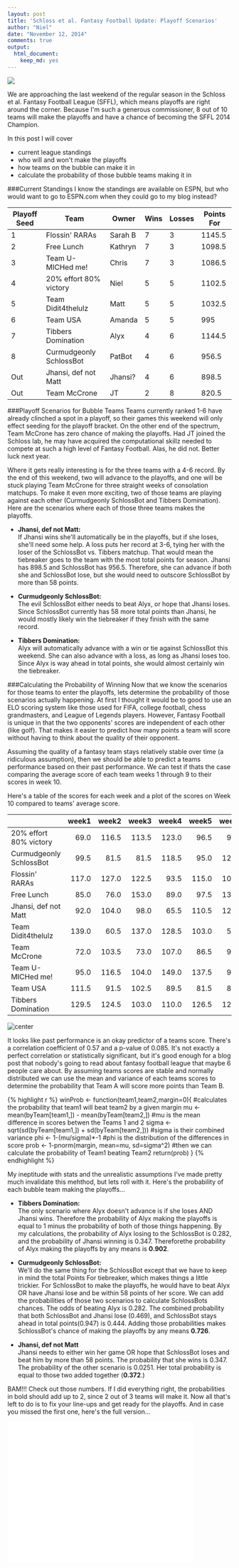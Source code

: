 ```yaml
---
layout: post
title: 'Schloss et al. Fantasy Football Update: Playoff Scenarios'
author: "Niel"
date: "November 12, 2014"
comments: true
output:
  html_document:
    keep_md: yes
---
```


![](/figs/mora.png)

We are approaching the last weekend of the regular season in the Schloss et al. Fantasy Football League (SFFL), which means playoffs are right around the corner.  Because I'm such a generous commissioner, 8 out of 10 teams will make the playoffs and have a chance of becoming the SFFL 2014 Champion.  

In this post I will cover  
- current league standings  
- who will and won't make the playoffs  
- how teams on the bubble can make it in  
- calculate the probability of those bubble teams making it in

###Current Standings
I know the standings are available on ESPN, but who would want to go to ESPN.com when they could go to my blog instead? 

Playoff Seed | Team | Owner | Wins | Losses | Points For
-------------|------|-------|------|--------|-----------
1 | Flossin' RARAs | Sarah B | 7 | 3 | 1145.5
2 | Free Lunch | Kathryn | 7 | 3 | 1098.5
3 | Team U-MICHed me! | Chris | 7 | 3 | 1086.5
4 | 20% effort 80% victory | Niel | 5 | 5 | 1102.5
5 | Team Didit4thelulz | Matt | 5 | 5 | 1032.5
6 | Team USA | Amanda | 5 | 5 | 995
7 | Tibbers Domination | Alyx | 4 | 6 | 1144.5
8 | Curmudgeonly SchlossBot | PatBot | 4 | 6 | 956.5
Out | Jhansi, def not Matt | Jhansi? | 4 | 6 | 898.5
Out | Team McCrone | JT | 2 | 8 | 820.5

###Playoff Scenarios for Bubble Teams
Teams currently ranked 1-6 have already clinched a spot in a playoff, so their games this weekend will only effect seeding for the playoff bracket.  On the other end of the spectrum, Team McCrone has zero chance of making the playoffs.  Had JT joined the Schloss lab, he may have acquired the computational skillz needed to compete at such a high level of Fantasy Football. Alas, he did not.  Better luck next year.

Where it gets really interesting is for the three teams with a 4-6 record.  By the end of this weekend, two will advance to the playoffs, and one will be stuck playing Team McCrone for three straight weeks of consolation matchups. To make it even more exciting, two of those teams are playing against each other (Curmudgeonly SchlossBot and Tibbers Domination).  Here are the scenarios where each of those three teams makes the playoffs.

* **Jhansi, def not Matt:**  
If Jhansi wins she'll automatically be in the playoffs, but if she loses, she'll need some help.  A loss puts her record at 3-6, tying her with the loser of the SchlossBot vs. Tibbers matchup.  That would mean the tiebreaker goes to the team with the most total points for season.  Jhansi has 898.5 and SchlossBot has 956.5.  Therefore, she can advance if both she and SchlossBot lose, but she would need to outscore SchlossBot by more than 58 points.

* **Curmudgeonly SchlossBot:**  
The evil SchlossBot either needs to beat Alyx, or hope that Jhansi loses.  Since SchlossBot currently has 58 more total points than Jhansi, he would mostly likely win the tiebreaker if they finish with the same record.

* **Tibbers Domination:**   
Alyx will automatically advance with a win or tie against SchlossBot this weekend.  She can also advance with a loss, as long as Jhansi loses too.  Since Alyx is way ahead in total points, she would almost certainly win the tiebreaker.





###Calculating the Probability of Winning
Now that we know the scenarios for those teams to enter the playoffs, lets determine the probability of those scenarios actually happening. At first I thought it would be to good to use an ELO scoring system like those used for FIFA, college football, chess grandmasters, and League of Legends players.  However, Fantasy Football is unique in that the two opponents' scores are independent of each other (like golf).  That makes it easier to predict how many points a team will score without having to think about the quality of their opponent.  

Assuming the quality of a fantasy team stays relatively stable over time (a ridiculous assumption), then we should be able to predict a teams performance based on their past performance. We can test if thats the case comparing the average score of each team weeks 1 through 9 to their scores in week 10.

Here's a table of the scores for each week and a plot of the scores on Week 10 compared to teams' average score.

|                        | week1| week2| week3| week4| week5| week6| week7| week8| week9| week10|
|:-----------------------|-----:|-----:|-----:|-----:|-----:|-----:|-----:|-----:|-----:|------:|
|20% effort 80% victory  |  69.0| 116.5| 113.5| 123.0|  96.5|  90.5| 107.0| 151.0| 124.0|  111.5|
|Curmudgeonly SchlossBot |  99.5|  81.5|  81.5| 118.5|  95.0| 126.0|  83.5|  79.0|  88.0|  104.0|
|Flossin' RARAs          | 117.0| 127.0| 122.5|  93.5| 115.0| 104.0|  96.0| 122.0| 100.5|  148.0|
|Free Lunch              |  85.0|  76.0| 153.0|  89.0|  97.5| 131.0| 110.0| 138.5| 107.0|  111.5|
|Jhansi, def not Matt    |  92.0| 104.0|  98.0|  65.5| 110.5| 121.5|  80.0|  88.0|  41.0|   98.0|
|Team Didit4thelulz      | 139.0|  60.5| 137.0| 128.5| 103.0|  55.5| 126.5|  80.0| 113.5|   89.0|
|Team McCrone            |  72.0| 103.5|  73.0| 107.0|  86.5|  99.0|  67.0|  71.5|  68.0|   73.0|
|Team U-MICHed me!       |  95.0| 116.5| 104.0| 149.0| 137.5|  97.0|  66.0|  89.5| 104.5|  127.5|
|Team USA                | 111.5|  91.5| 102.5|  89.5|  81.5|  83.0| 124.5|  93.5|  89.0|  128.5|
|Tibbers Domination      | 129.5| 124.5| 103.0| 110.0| 126.5| 124.5|  80.5| 133.0| 104.0|  109.0|

![center](/../figs/2014-11-13-SFFL-Playoff-Scenarios/correlation-1.png) 

It looks like past performance is an okay predictor of a teams score.  There's a correlation coefficient of 0.57 and a p-value of 0.085.  It's not exactly a perfect correlation or statistically significant, but it's good enough for a blog post that nobody's going to read about fantasy football league that maybe 6 people care about.  By assuming teams scores are stable and normally distributed we can use the mean and variance of each teams scores to determine the probability that Team A will score more points than Team B.



{% highlight r %}
winProb <- function(team1,team2,margin=0){ #calculates the probability that team1 will beat team2 by a given margin
  mu <- mean(byTeam[team1,]) - mean(byTeam[team2,]) #mu is the mean difference in scores betwen the Teams 1 and 2
  sigma <- sqrt(sd(byTeam[team1,]) + sd(byTeam[team2,])) #sigma is their combined variance
  phi <- 1-(mu/sigma)*-1 #phi is the distribution of the differences in score
  prob <- 1-pnorm(margin, mean=mu, sd=sigma^2) #then we can calculate the probability of Team1 beating Team2
  return(prob)
}
{% endhighlight %}

My ineptitude with stats and the unrealistic assumptions I've made pretty much invalidate this mehthod, but lets roll with it.  Here's the probability of each bubble team making the playoffs...

* **Tibbers Domination:**  
The only scenario where Alyx doesn't advance is if she loses AND Jhansi wins. Therefore the probability of Alyx making the playoffs is equal to 1 minus the probability of both of those things happening.  By my calculations, the probability of Alyx losing to the SchlossBot is 0.282, and the probability of Jhansi winning is 0.347. Thereforethe probability of Alyx making the playoffs by any means is **0.902**.

* **Curmudgeonly SchlossBot:**  
We'll do the same thing for the SchlossBot except that we have to keep in mind the total Points For tiebreaker, which makes things a little trickier. For SchlossBot to make the playoffs, he would have to beat Alyx OR have Jhansi lose and be within 58 points of her score.  We can add the probabilities of those two scenarios to calculate SchlossBots chances.  The odds of beating Alyx is 0.282. The combined probability that both SchlossBot and Jhansi lose (0.469), and SchlossBot stays ahead in total points(0.947) is 0.444.  Adding those probabilities makes SchlossBot's chance of making the playoffs by any means **0.726**.

* **Jhansi, def not Matt**  
Jhansi needs to either win her game OR hope that SchlossBot loses and beat him by more than 58 points.  The probability that she wins is 0.347.  The probability of the other scenario is 0.0251.  Her total probability is equal to those two added together (**0.372**.)


BAM!!! Check out those numbers.  If I did everything right, the probabilities in bold should add up to 2, since 2 out of 3 teams will make it.  Now all that's left to do is to fix your line-ups and get ready for the playoffs. And in case you missed the first one, here's the full version...

<iframe width="420" height="315" src="//www.youtube.com/embed/U7fjDS0jKiE" frameborder="0" allowfullscreen></iframe>

